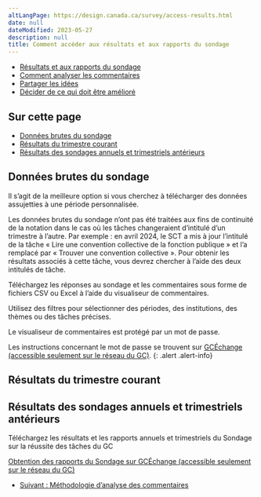 ```yaml
---
altLangPage: https://design.canada.ca/survey/access-results.html
date: null
dateModified: 2023-05-27
description: null
title: Comment accéder aux résultats et aux rapports du sondage
---
```


<div class="gc-stp-stp">
  <div class="row">
    <ul class="toc lst-spcd col-md-12">
      <li class="col-md-4 col-sm-6"><a class="list-group-item active" href="acceder-resultats.html">Résultats et aux rapports du sondage</a></li>
			<li class="col-md-4 col-sm-6"><a class="list-group-item" href="commentaires.html">Comment analyser les commentaires</a></li>
      <li class="col-md-4 col-sm-6"><a class="list-group-item" href="partager.html">Partager les idées</a></li>
      <li class="col-md-4 col-sm-6"><a class="list-group-item" href="decider.html">Décider de ce qui doit être amélioré</a></li>
    </ul>
  </div>
</div>

## Sur cette page





- [Données brutes du sondage](#données-brutes-du-sondage)
- [Résultats du trimestre courant](#résultats-du-trimestre-courant)
- [Résultats des sondages annuels et trimestriels antérieurs](#résultats-des-sondages-annuels-et-trimestriels-antérieurs)



## Données brutes du sondage

Il s’agit de la meilleure option si vous cherchez à télécharger des données assujetties à une période personnalisée.

Les données brutes du sondage n’ont pas été traitées aux fins de continuité de la notation dans le cas où les tâches changeraient d’intitulé d’un trimestre à l’autre. Par exemple : en avril 2024, le SCT a mis à jour l’intitulé de la tâche « Lire une convention collective de la fonction publique » et l’a remplacé par « Trouver une convention collective ». Pour obtenir les résultats associés à cette tâche, vous devrez chercher à l’aide des deux intitulés de tâche.

Téléchargez les réponses au sondage et les commentaires sous forme de fichiers CSV ou Excel à l’aide du visualiseur de commentaires.

Utilisez des filtres pour sélectionner des périodes, des institutions, des thèmes ou des tâches précises.

Le visualiseur de commentaires est protégé par un mot de passe.

Les instructions concernant le mot de passe se trouvent sur [GCÉchange (accessible seulement sur le réseau du GC)](https://gcxgce.sharepoint.com/teams/10001402/SitePages/fr/Government-of-Canada-Task-Success-Survey.aspx).
{: .alert .alert-info}


## Résultats du trimestre courant

<!--### Navigateur de résultats du sondage sur la réussite des tâches (SRT) du GC — Nouveauté — Mai 2024

À compter de juin 2024, vous pouvez parcourir les résultats trimestriels du sondage en ligne.-->

<!--[Navigateur de résultats du SRT du GC](https://analytics-analytique.tbs.alpha.canada.ca/fr/) (accessible sur le réseau du GC seulement).-->

<!--Vous pouvez les parcourir par thème ou par ministère, puis cibler les résultats de tâches précises.

Les données du navigateur ont été traitées aux fins de continuité de la notation dans le cas où les tâches changeraient d’intitulé d’un trimestre à l’autre. Par exemple : en avril 2024, le SCT a mis à jour l’intitulé de la tâche « Lire une convention collective de la fonction publique » et l’a remplacé par « Trouver une convention collective ».  

Pour toutes les tâches ayant obtenu plus de 100 commentaires, les commentaires ont été automatiquement regroupés en fonction de leur similarité afin d’en faciliter l’analyse. Le groupement doit être vu comme une méthode préliminaire qui permet de classer les commentaires en grappes plus petites.  

Chaque grappe comprend :
* Un numéro de grappe
* Le pourcentage de commentaires associés à la tâche compris dans la grappe
* Des mots-clés décrivant la grappe
* Le nombre de commentaires compris dans la grappe
* Cinq commentaires reflétant bien le thème général de la grappe

  <img style="border:1px solid black;" src="images/groupes.png" alt="Exemple de regroupement avec des mots-clés descriptifs." class="img-responsive mrgn-bttm-md" />

  <div class="well well-sm">Un groupe de commentaires contient un numéro de groupe, le pourcentage de commentaires que ce groupe représente et un échantillon de mots-clés.</div>

<details>
<summary>
En savoir plus sur les méthodes de science des données utilisées pour le groupement
</summary>

<p>L’Éditeur principal a collaboré avec le bureau du dirigeant principal des données d’EDSC, qui a mis au point le script de groupement.
</p>

<p>Ce script fait appel à :</p>
<ul>
<li>Un modèle d’apprentissage automatique préentraîné qui convertit les commentaires textuels en points spatiaux en fonction des concepts généraux qu’ils comprennent.</li>
<li>D’abord, un « modèle transformateur de phrase » encode les commentaires dans un espace en fonction de « concepts » (p. ex., identité de genre, taille, temps de verbe). Le processus est multilingue à dessein et n’implique aucun besoin de traduction. Il peut traiter les commentaires comprenant des synonymes ou des concepts semblables même si ceux-ci ne font pas appel aux mêmes mots.</li>
<li>Ensuite, un « groupement agglomératif » crée des grappes (des groupes) à partir des commentaires qui sont spatialement rapprochés.</li>
</ul>


<p>Bien que cette méthode analytique se calcule rapidement, elle peut parfois présenter des difficultés avec le jargon ou les termes techniques propres à certains contextes.</p>

<p>Ce modèle d’analyse a été choisi en raison de sa capacité à traiter des commentaires en plusieurs langues sans qu’on ait besoin de recourir à la traduction vers une même langue, ce qui aurait introduit des erreurs de traduction et allongé les délais de traitement.</p>

<p>Au fur et à mesure que la technologie évolue, nous continuerons à rechercher des méthodes d’analyse de la rétroaction qui pourraient nous rapprocher de l’obtention de résumés en langage clair des problèmes soulevés dans les commentaires.</p>

</details>-->




## Résultats des sondages annuels et trimestriels antérieurs

Téléchargez les résultats et les rapports annuels et trimestriels du Sondage sur la réussite des tâches du GC

[Obtention des rapports du Sondage sur GCÉchange (accessible seulement sur le réseau du GC)](https://gcxgce.sharepoint.com/:u:/r/teams/10001402/SitePages/fr/User-Guide-Template-2.0.aspx?csf=1&web=1&share=Efvbiic8YwlDvpPZX5FE6xcB5j7wXeh2XwnuuP93idYL1w&e=ZPl8x5)

<nav role="navigation" class="mrgn-bttm-lg">
  <ul class="pager">
    <li class="next"><a href="commentaires.html" rel="next">Suivant&nbsp;: Méthodologie d’analyse des commentaires</a></li>
  </ul>
</nav>
